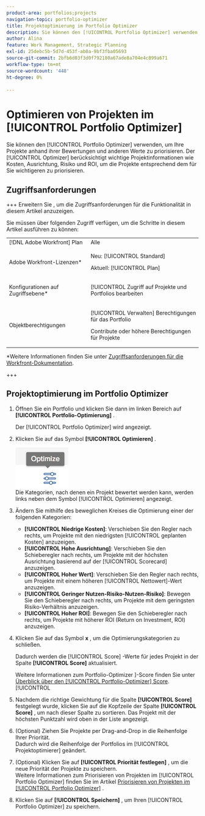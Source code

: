 ```yaml
---
product-area: portfolios;projects
navigation-topic: portfolio-optimizer
title: Projektoptimierung im Portfolio Optimizer
description: Sie können den [!UICONTROL Portfolio Optimizer] verwenden, um Ihre Projekte anhand ihrer Bewertungen und anderen Werte zu priorisieren. Der Optimizer berücksichtigt wichtige Projektinformationen wie Kosten, Ausrichtung, Risiko und ROI, um die Projekte entsprechend dem für Sie wichtigeren zu priorisieren.
author: Alina
feature: Work Management, Strategic Planning
exl-id: 25debc5b-5d7d-453f-ab0a-9bf3fba05693
source-git-commit: 2bfb6d03f3d0f792180a67ade8a704e4c899a671
workflow-type: tm+mt
source-wordcount: '448'
ht-degree: 0%

---
```


# Optimieren von Projekten im [!UICONTROL Portfolio Optimizer]

Sie können den [!UICONTROL Portfolio Optimizer] verwenden, um Ihre Projekte anhand ihrer Bewertungen und anderen Werte zu priorisieren. Der [!UICONTROL Optimizer] berücksichtigt wichtige Projektinformationen wie Kosten, Ausrichtung, Risiko und ROI, um die Projekte entsprechend dem für Sie wichtigeren zu priorisieren.

## Zugriffsanforderungen

+++ Erweitern Sie , um die Zugriffsanforderungen für die Funktionalität in diesem Artikel anzuzeigen.

Sie müssen über folgenden Zugriff verfügen, um die Schritte in diesem Artikel ausführen zu können:

<table style="table-layout:auto"> 
 <col> 
 <col> 
 <tbody> 
  <tr> 
   <td role="rowheader">[!DNL Adobe Workfront] Plan</td> 
   <td> Alle</td> 
  </tr> 
  <tr> 
   <td role="rowheader">Adobe Workfront-Lizenzen*</td> 
   <td> <p>Neu: [!UICONTROL Standard] </p>
   <p>Aktuell: [!UICONTROL Plan] </p> </td> 
  </tr> 
  <tr> 
   <td role="rowheader">Konfigurationen auf Zugriffsebene*</td> 
   <td> <p>[!UICONTROL Zugriff auf Projekte und Portfolios bearbeiten</p> </td> 
  </tr> 
  <tr> 
   <td role="rowheader">Objektberechtigungen</td> 
   <td> <p>[!UICONTROL Verwalten] Berechtigungen für das Portfolio</p> <p>Contribute oder höhere Berechtigungen für Projekte</p>  </td> 
  </tr> 
 </tbody> 
</table>

*Weitere Informationen finden Sie unter [Zugriffsanforderungen für die Workfront-Dokumentation](/help/quicksilver/administration-and-setup/add-users/access-levels-and-object-permissions/access-level-requirements-in-documentation.md).

+++

## Projektoptimierung im Portfolio Optimizer

1. Öffnen Sie ein Portfolio und klicken Sie dann im linken Bereich auf **[!UICONTROL Portfolio-Optimierung]** .

   Der [!UICONTROL Portfolio Optimizer] wird angezeigt.

1. Klicken Sie auf das Symbol **[!UICONTROL Optimieren]** .

   ![](assets/optimize-icon-portfolio-optimizer.png)\
   Die Kategorien, nach denen ein Projekt bewertet werden kann, werden links neben dem Symbol [!UICONTROL Optimieren] angezeigt.

1. Ändern Sie mithilfe des beweglichen Kreises die Optimierung einer der folgenden Kategorien:

   * **[!UICONTROL Niedrige Kosten]**: Verschieben Sie den Regler nach rechts, um Projekte mit den niedrigsten [!UICONTROL geplanten Kosten] anzuzeigen.
   * **[!UICONTROL Hohe Ausrichtung]**: Verschieben Sie den Schieberegler nach rechts, um Projekte mit der höchsten Ausrichtung basierend auf der [!UICONTROL Scorecard] anzuzeigen.
   * **[!UICONTROL Hoher Wert]**: Verschieben Sie den Regler nach rechts, um Projekte mit einem höheren [!UICONTROL Nettowert]-Wert anzuzeigen.
   * **[!UICONTROL Geringer Nutzen-Risiko-Nutzen-Risiko]**: Bewegen Sie den Schieberegler nach rechts, um Projekte mit dem geringsten Risiko-Verhältnis anzuzeigen.
   * **[!UICONTROL Hoher ROI]**: Bewegen Sie den Schieberegler nach rechts, um Projekte mit höherer ROI (Return on Investment, ROI) anzuzeigen.

1. Klicken Sie auf das Symbol **x** , um die Optimierungskategorien zu schließen.

   Dadurch werden die [!UICONTROL Score] -Werte für jedes Projekt in der Spalte **[!UICONTROL Score]** aktualisiert.

   Weitere Informationen zum Portfolio-Optimizer ]-Score finden Sie unter [Überblick über den [!UICONTROL Portfolio-Optimizer] Score](../../../manage-work/portfolios/portfolio-optimizer/portfolio-optimizer-score.md).[!UICONTROL 

1. Nachdem die richtige Gewichtung für die Spalte **[!UICONTROL Score]** festgelegt wurde, klicken Sie auf die Kopfzeile der Spalte **[!UICONTROL Score]** , um nach dieser Spalte zu sortieren. Das Projekt mit der höchsten Punktzahl wird oben in der Liste angezeigt.

1. (Optional) Ziehen Sie Projekte per Drag-and-Drop in die Reihenfolge Ihrer Priorität.\
   Dadurch wird die Reihenfolge der Portfolios im [!UICONTROL Projektoptimierer] geändert.
1. (Optional) Klicken Sie auf **[!UICONTROL Priorität festlegen]** , um die neue Priorität der Projekte zu speichern.\
   Weitere Informationen zum Priorisieren von Projekten im [!UICONTROL Portfolio Optimizer] finden Sie im Artikel [Priorisieren von Projekten im [!UICONTROL Portfolio Optimizer]](../../../manage-work/portfolios/portfolio-optimizer/prioritize-projects-in-portfolio-optimizer.md) .

1. Klicken Sie auf **[!UICONTROL Speichern]** , um Ihren [!UICONTROL Portfolio Optimizer] zu speichern.
